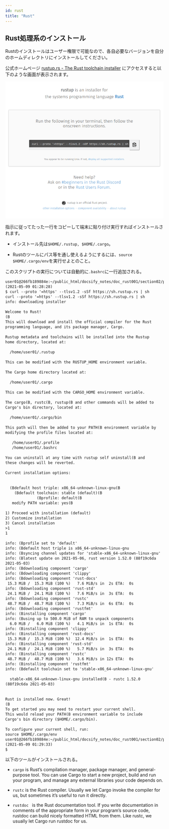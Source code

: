 ```yaml
---
id: rust
title: "Rust"
---
```


## Rust処理系のインストール
Rustのインストールはユーザー権限で可能なので、各自必要なバージョンを自分のホームディレクトリにインストールしてください。

公式ホームページ [rustup.rs - The Rust toolchain installer](https://rustup.rs/)  にアクセスすると以下のような画面が表示されます。

![figure](Rust.PNG)

指示に従ってたった一行をコピーして端末に貼り付け実行すればインストールされます。

- インストール先は` $HOME/.rustup, $HOME/.cargo `。

- Rustのツールにパス等を通し使えるようにするには、` source $HOME/.cargo/env `を実行せよとのこと。

このスクリプトの実行については自動的に` .bashrc `に一行追加される。

```
user01@266fb189884e:~/public_html/docsify_notes/doc_rust001/section02/p2021_0509_RustCompiler (2021-05-09 01:28:28)
$ curl --proto '=https' --tlsv1.2 -sSf https://sh.rustup.rs | sh
curl --proto '=https' --tlsv1.2 -sSf https://sh.rustup.rs | sh
info: downloading installer

Welcome to Rust!
(B
This will download and install the official compiler for the Rust
programming language, and its package manager, Cargo.

Rustup metadata and toolchains will be installed into the Rustup
home directory, located at:

  /home/user01/.rustup
  
This can be modified with the RUSTUP_HOME environment variable.
  
The Cargo home directory located at:
  
  /home/user01/.cargo
	
This can be modified with the CARGO_HOME environment variable.
	
The cargo(B, rustc(B, rustup(B and other commands will be added to
Cargo's bin directory, located at:
	
  /home/user01/.cargo/bin
	  
This path will then be added to your PATH(B environment variable by
modifying the profile files located at:
	  
   /home/user01/.profile
   /home/user01/.bashrc
		  
You can uninstall at any time with rustup self uninstall(B and
these changes will be reverted.
		  
Current installation options:
		  
		  
  (Bdefault host triple: x86_64-unknown-linux-gnu(B
    (Bdefault toolchain: stable (default)(B
              (Bprofile: default(B
   modify PATH variable: yes(B
								   
1) Proceed with installation (default)
2) Customize installation
3) Cancel installation
>1
1
								   
info: (Bprofile set to 'default'
info: (Bdefault host triple is x86_64-unknown-linux-gnu
info: (Bsyncing channel updates for 'stable-x86_64-unknown-linux-gnu'
info: (Blatest update on 2021-05-06, rust version 1.52.0 (88f19c6da 2021-05-03)
info: (Bdownloading component 'cargo'
info: (Bdownloading component 'clippy'
info: (Bdownloading component 'rust-docs'
 15.3 MiB /  15.3 MiB (100 %)   7.6 MiB/s in  2s ETA:  0s
info: (Bdownloading component 'rust-std'
 24.1 MiB /  24.1 MiB (100 %)   7.6 MiB/s in  3s ETA:  0s
info: (Bdownloading component 'rustc'
 48.7 MiB /  48.7 MiB (100 %)   7.3 MiB/s in  6s ETA:  0s
info: (Bdownloading component 'rustfmt'
info: (Binstalling component 'cargo'
info: (Busing up to 500.0 MiB of RAM to unpack components
  6.0 MiB /   6.0 MiB (100 %)   4.1 MiB/s in  1s ETA:  0s
info: (Binstalling component 'clippy'
info: (Binstalling component 'rust-docs'
 15.3 MiB /  15.3 MiB (100 %)  12.4 MiB/s in  1s ETA:  0s
info: (Binstalling component 'rust-std'
 24.1 MiB /  24.1 MiB (100 %)   5.7 MiB/s in  3s ETA:  0s
info: (Binstalling component 'rustc'
 48.7 MiB /  48.7 MiB (100 %)   3.6 MiB/s in 12s ETA:  0s
info: (Binstalling component 'rustfmt'
info: (Bdefault toolchain set to 'stable-x86_64-unknown-linux-gnu'
										   
  stable-x86_64-unknown-linux-gnu installed(B - rustc 1.52.0 (88f19c6da 2021-05-03)
											 
											 
Rust is installed now. Great!
(B
To get started you may need to restart your current shell.
This would reload your PATH(B environment variable to include
Cargo's bin directory ($HOME/.cargo/bin).
											 
To configure your current shell, run:
source $HOME/.cargo/env
user01@266fb189884e:~/public_html/docsify_notes/doc_rust001/section02/p2021_0509_RustCompiler (2021-05-09 01:29:33)
$ 
```

以下のツールがインストールされる。

- ` cargo ` is Rust’s compilation manager, package manager, and general-purpose tool. You can use Cargo to start a new project, build and run your program, and manage any external libraries your code depends on.

- ` rustc ` is the Rust compiler. Usually we let Cargo invoke the compiler for us, but sometimes it’s useful to run it directly.

- `rustdoc ` is the Rust documentation tool. If you write documentation in comments of the appropriate form in your program’s source code, rustdoc can build nicely formatted HTML from them. Like rustc, we usually let Cargo run rustdoc for us.

